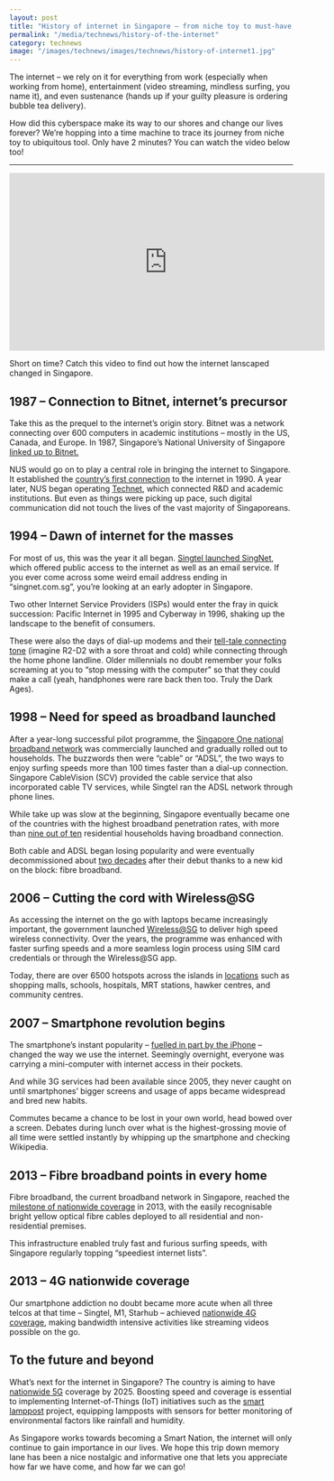 ```yaml
---
layout: post
title: "History of internet in Singapore – from niche toy to must-have essential"
permalink: "/media/technews/history-of-the-internet"
category: technews
image: "/images/technews/images/technews/history-of-internet1.jpg"
---
```



The internet – we rely on it for everything from work (especially when working from home), entertainment (video streaming, mindless surfing, you name it), and even sustenance (hands up if your guilty pleasure is ordering bubble tea delivery). 

How did this cyberspace make its way to our shores and change our lives forever? We’re hopping into a time machine to trace its journey from niche toy to ubiquitous tool. Only have 2 minutes? You can watch the video below too!



---

<div class="bp-youtube">

<iframe width="560" height="315" src="https://www.youtube.com/embed/gt7WQinA_E4" title="YouTube video player" frameborder="0" allow="accelerometer; autoplay; clipboard-write; encrypted-media; gyroscope; picture-in-picture" allowfullscreen></iframe>

</div>

Short on time? Catch this video to find out how the internet lanscaped changed in Singapore.

## 1987 – Connection to Bitnet, internet’s precursor

Take this as the prequel to the internet’s origin story. Bitnet was a network connecting over 600 computers in academic institutions – mostly in the US, Canada, and Europe. In 1987, Singapore’s National University of Singapore [linked up to Bitnet.](https://nusit.nus.edu.sg/achievements/1987-achievements/a-new-era-of-communication/) 

NUS would go on to play a central role in bringing the internet to Singapore. It established the [country’s first connection](https://nusit.nus.edu.sg/achievements/1990-achievements/nusnet-complete/) to the internet in 1990. A year later, NUS began operating [Technet](https://nusit.nus.edu.sg/digital-heartbeat/inaugural-issue/nus-it-and-the-origins-of-internet-in-singapore/), which connected R&D and academic institutions. But even as things were picking up pace, such digital communication did not touch the lives of the vast majority of Singaporeans. 

## 1994 – Dawn of internet for the masses 

For most of us, this was the year it all began. [Singtel launched SingNet](https://www.singaporememory.sg/contents/SMB-329b2864-5e52-4777-8aeb-d0eae531a4fb), which offered public access to the internet as well as an email service. If you ever come across some weird email address ending in “singnet.com.sg”, you’re looking at an early adopter in Singapore. 

Two other Internet Service Providers (ISPs) would enter the fray in quick succession: Pacific Internet in 1995 and Cyberway in 1996, shaking up the landscape to the benefit of consumers. 

These were also the days of dial-up modems and their [tell-tale connecting tone](https://www.youtube.com/watch?v=gsNaR6FRuO0) (imagine R2-D2 with a sore throat and cold) while connecting through the home phone landline. Older millennials no doubt remember your folks screaming at you to “stop messing with the computer” so that they could make a call (yeah, handphones were rare back then too. Truly the Dark Ages). 



## 1998 – Need for speed as broadband launched 

After a year-long successful pilot programme, the [Singapore One national broadband network](https://graphics.straitstimes.com/STI/STIMEDIA/Interactives/2015/10/35-years-of-ict/supercharging-singapore/the-1990s.html) was commercially launched and gradually rolled out to households. The buzzwords then were “cable” or “ADSL”, the two ways to enjoy surfing speeds more than 100 times faster than a dial-up connection. Singapore CableVision (SCV) provided the cable service that also incorporated cable TV services, while Singtel ran the ADSL network through phone lines. 

While take up was slow at the beginning, Singapore eventually became one of the countries with the highest broadband penetration rates, with more than [nine out of ten](https://www.imda.gov.sg/infocomm-media-landscape/research-and-statistics/telecommunications/statistics-on-telecom-services/statistic-on-telecom-service-for-2019-jan) residential households having broadband connection. 

Both cable and ADSL began losing popularity and were eventually decommissioned about [two decades](https://www.straitstimes.com/tech/singtel-to-shut-down-ageing-adsl-network-in-april-2018) after their debut thanks to a new kid on the block: fibre broadband. 


## 2006 – Cutting the cord with Wireless@SG 

As accessing the internet on the go with laptops became increasingly important, the government launched [Wireless@SG](https://www.imda.gov.sg/programme-listing/Wireless-At-SG) to deliver high speed wireless connectivity. Over the years, the programme was enhanced with faster surfing speeds and a more seamless login process using SIM card credentials or through the Wireless@SG app.  

Today, there are over 6500 hotspots across the islands in [locations](https://www.imda.gov.sg/-/media/Imda/Files/Community/Consumer-Education/WirelessSG/wsg-hotspot-list-published.pdf?la=en) such as shopping malls, schools, hospitals, MRT stations, hawker centres, and community centres.

## 2007 – Smartphone revolution begins 

The smartphone’s instant popularity – [fuelled in part by the iPhone](https://www.vox.com/2017/6/26/15821652/iphone-apple-10-year-anniversary-launch-mobile-stats-smart-phone-steve-jobs) – changed the way we use the internet. Seemingly overnight, everyone was carrying a mini-computer with internet access in their pockets. 

And while 3G services had been available since 2005, they never caught on until smartphones’ bigger screens and usage of apps became widespread and bred new habits. 

Commutes became a chance to be lost in your own world, head bowed over a screen. Debates during lunch over what is the highest-grossing movie of all time were settled instantly by whipping up the smartphone and checking Wikipedia.


## 2013 – Fibre broadband points in every home 

Fibre broadband, the current broadband network in Singapore, reached the [milestone of nationwide coverage](https://www.netlinktrust.com/about-us/about/our-history.html) in 2013, with the easily recognisable bright yellow optical fibre cables deployed to all residential and non-residential premises. 

This infrastructure enabled truly fast and furious surfing speeds, with Singapore regularly topping “speediest internet lists”. 

## 2013 – 4G nationwide coverage 

Our smartphone addiction no doubt became more acute when all three telcos at that time – Singtel, M1, Starhub – achieved [nationwide 4G coverage](https://graphics.straitstimes.com/STI/STIMEDIA/Interactives/2015/10/35-years-of-ict/supercharging-singapore/2010-and-beyond.html), making bandwidth intensive activities like streaming videos possible on the go. 


## To the future and beyond

What’s next for the internet in Singapore? The country is aiming to have [nationwide 5G](https://www.straitstimes.com/singapore/singtel-launches-5g-trial-services-in-singapore-second-telco-after-starhub-to-do-so) coverage by 2025. Boosting speed and coverage is essential to implementing Internet-of-Things (IoT) initiatives such as the [smart lamppost](https://www.tech.gov.sg/scewc2019/laap) project, equipping lampposts with sensors for better monitoring of environmental factors like rainfall and humidity. 

As Singapore works towards becoming a Smart Nation, the internet will only continue to gain importance in our lives. We hope this trip down memory lane has been a nice nostalgic and informative one that lets you appreciate how far we have come, and how far we can go! 
